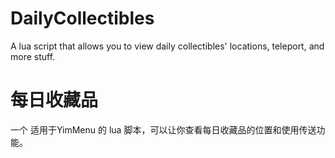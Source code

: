 # DailyCollectibles
A lua script that allows you to view daily collectibles' locations, teleport, and more stuff.

# 每日收藏品
一个 适用于YimMenu 的 lua 脚本，可以让你查看每日收藏品的位置和使用传送功能。
